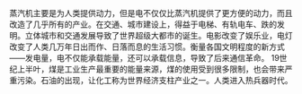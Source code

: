   
蒸汽机主要是为人类提供动力，但是电不仅仅比蒸汽机提供了更方便的动力，而且改造了几乎所有的产业。在交通、城市建设上，得益于电梯、有轨电车、跌的发明。立体城市和交通发展导致了世界超级大都市的诞生。电影改变了娱乐业，电灯改变了人类几万年日出而作、日落而息的生活习惯。衡量各国文明程度的新方式——发电量，电不仅能承载能量，还可以承载信息，导致了后来通信革命。
19世纪上半叶，煤是工业生产最重要的能量来源，煤的使用受到很多限制，也会带来严重污染。石油的出现，让化工称为世界经济支柱产业之一。人类进入热兵器时代。
